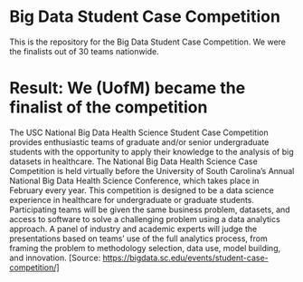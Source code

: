 # Big Data Student Case Competition
This is the repository for the Big Data Student Case Competition. We were the finalists out of 30 teams nationwide. 

# Result: We (UofM) became the finalist of the competition

The USC National Big Data Health Science Student Case Competition provides enthusiastic teams of graduate and/or senior undergraduate students with the opportunity to apply their knowledge to the analysis of big datasets in healthcare.
The National Big Data Health Science Case Competition is held virtually before the University of South Carolina’s Annual National Big Data Health Science Conference, which takes place in February every year. This competition is designed to be a data science experience in healthcare for undergraduate or graduate students. Participating teams will be given the same business problem, datasets, and access to software to solve a challenging problem using a data analytics approach.  A panel of industry and academic experts will judge the presentations based on teams’ use of the full analytics process, from framing the problem to methodology selection, data use, model building, and innovation. 
[Source: https://bigdata.sc.edu/events/student-case-competition/] 
